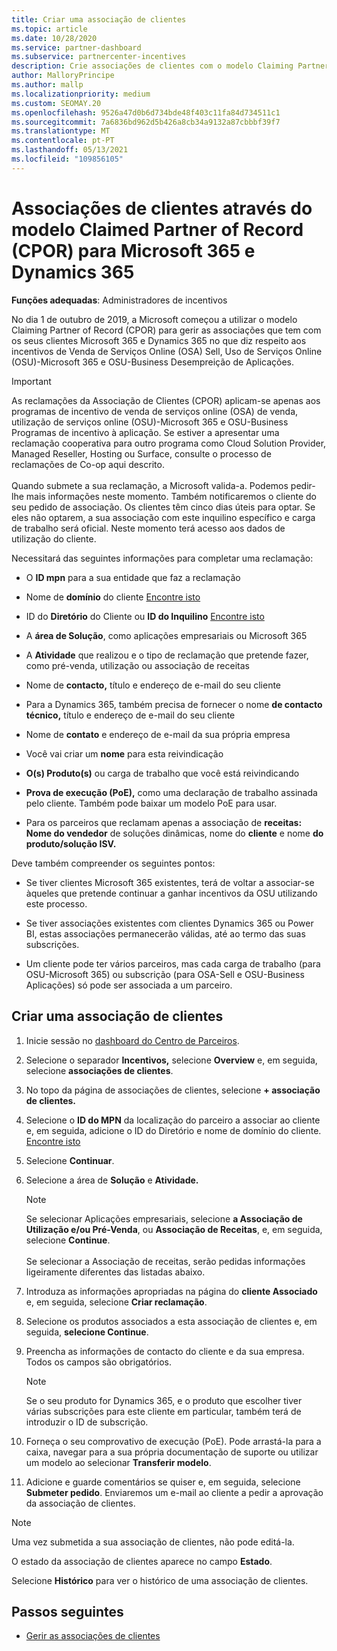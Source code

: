 ```yaml
---
title: Criar uma associação de clientes
ms.topic: article
ms.date: 10/28/2020
ms.service: partner-dashboard
ms.subservice: partnercenter-incentives
description: Crie associações de clientes com o modelo Claiming Partner of Record (CPOR). Ajuda a gerir vendas, uso, incentivos para os clientes Microsoft 365 & Dynamics 365.
author: MalloryPrincipe
ms.author: mallp
ms.localizationpriority: medium
ms.custom: SEOMAY.20
ms.openlocfilehash: 9526a47d0b6d734bde48f403c11fa84d734511c1
ms.sourcegitcommit: 7a6836bd962d5b426a8cb34a9132a87cbbbf39f7
ms.translationtype: MT
ms.contentlocale: pt-PT
ms.lasthandoff: 05/13/2021
ms.locfileid: "109856105"
---
```

# <a name="customer-associations-via-the-claimed-partner-of-record-cpor-model-for-microsoft-365-and-dynamics-365"></a>Associações de clientes através do modelo Claimed Partner of Record (CPOR) para Microsoft 365 e Dynamics 365


**Funções adequadas**: Administradores de incentivos

No dia 1 de outubro de 2019, a Microsoft começou a utilizar o modelo Claiming Partner of Record (CPOR) para gerir as associações que tem com os seus clientes Microsoft 365 e Dynamics 365 no que diz respeito aos incentivos de Venda de Serviços Online (OSA) Sell, Uso de Serviços Online (OSU)-Microsoft 365 e OSU-Business Desempreição de Aplicações.

>[!Important]
> As reclamações da Associação de Clientes (CPOR) aplicam-se apenas aos programas de incentivo de venda de serviços online (OSA) de venda, utilização de serviços online (OSU)-Microsoft 365 e OSU-Business Programas de incentivo à aplicação. Se estiver a apresentar uma reclamação cooperativa para outro programa como Cloud Solution Provider, Managed Reseller, Hosting ou Surface, consulte o processo de reclamações de Co-op aqui descrito. <br><br>Quando submete a sua reclamação, a Microsoft valida-a. Podemos pedir-lhe mais informações neste momento. Também notificaremos o cliente do seu pedido de associação. Os clientes têm cinco dias úteis para optar. Se eles não optarem, a sua associação com este inquilino específico e carga de trabalho será oficial. Neste momento terá acesso aos dados de utilização do cliente. 

Necessitará das seguintes informações para completar uma reclamação:

- O **ID mpn** para a sua entidade que faz a reclamação

- Nome de **domínio** do cliente [Encontre isto](find-ids-and-domain-names.md)

- ID do **Diretório** do Cliente ou **ID do Inquilino** [Encontre isto](find-ids-and-domain-names.md)

- A **área de Solução**, como aplicações empresariais ou Microsoft 365

- A **Atividade** que realizou e o tipo de reclamação que pretende fazer, como pré-venda, utilização ou associação de receitas

- Nome de **contacto,** título e endereço de e-mail do seu cliente

- Para a Dynamics 365, também precisa de fornecer o nome **de contacto técnico,** título e endereço de e-mail do seu cliente

- Nome de **contato** e endereço de e-mail da sua própria empresa

- Você vai criar um **nome** para esta reivindicação

- **O(s) Produto(s)** ou carga de trabalho que você está reivindicando

- **Prova de execução (PoE),** como uma declaração de trabalho assinada pelo cliente. Também pode baixar um modelo PoE para usar.

- Para os parceiros que reclamam apenas a associação de **receitas: Nome do vendedor** de soluções dinâmicas, nome do **cliente** e nome **do produto/solução ISV.** 

Deve também compreender os seguintes pontos:

- Se tiver clientes Microsoft 365 existentes, terá de voltar a associar-se àqueles que pretende continuar a ganhar incentivos da OSU utilizando este processo.

- Se tiver associações existentes com clientes Dynamics 365 ou Power BI, estas associações permanecerão válidas, até ao termo das suas subscrições.

- Um cliente pode ter vários parceiros, mas cada carga de trabalho (para OSU-Microsoft 365) ou subscrição (para OSA-Sell e OSU-Business Aplicações) só pode ser associada a um parceiro.

## <a name="create-a-customer-association"></a>Criar uma associação de clientes

1. Inicie sessão no [dashboard do Centro de Parceiros](https://partner.microsoft.com/dashboard/).

2. Selecione o separador **Incentivos,** selecione **Overview** e, em seguida, selecione **associações de clientes**.

3. No topo da página de associações de clientes, selecione **+ associação de clientes.**

4. Selecione o **ID do MPN** da localização do parceiro a associar ao cliente e, em seguida, adicione o ID do Diretório e nome de domínio do cliente. [Encontre isto](find-ids-and-domain-names.md)

5. Selecione **Continuar**.

6. Selecione a área de **Solução** e **Atividade.** 

   >[!Note]
   >
   >Se selecionar Aplicações empresariais, selecione **a Associação de Utilização e/ou Pré-Venda**, ou **Associação de Receitas**, e, em seguida, selecione **Continue**. 
   <br><br>Se selecionar a Associação de receitas, serão pedidas informações ligeiramente diferentes das listadas abaixo.

7. Introduza as informações apropriadas na página do **cliente Associado** e, em seguida, selecione **Criar reclamação**.

8. Selecione os produtos associados a esta associação de clientes e, em seguida, **selecione Continue**.

9. Preencha as informações de contacto do cliente e da sua empresa. Todos os campos são obrigatórios. 

   >[!NOTE]
   >Se o seu produto for Dynamics 365, e o produto que escolher tiver várias subscrições para este cliente em particular, também terá de introduzir o ID de subscrição.

10. Forneça o seu comprovativo de execução (PoE). Pode arrastá-la para a caixa, navegar para a sua própria documentação de suporte ou utilizar um modelo ao selecionar **Transferir modelo**. 

11. Adicione e guarde comentários se quiser e, em seguida, selecione **Submeter pedido**. Enviaremos um e-mail ao cliente a pedir a aprovação da associação de clientes.

   >[!NOTE]
   >Uma vez submetida a sua associação de clientes, não pode editá-la.

O estado da associação de clientes aparece no campo **Estado**.

Selecione **Histórico** para ver o histórico de uma associação de clientes.

## <a name="next-steps"></a>Passos seguintes

- [Gerir as associações de clientes](incentives-manage-customer-associations.md)
